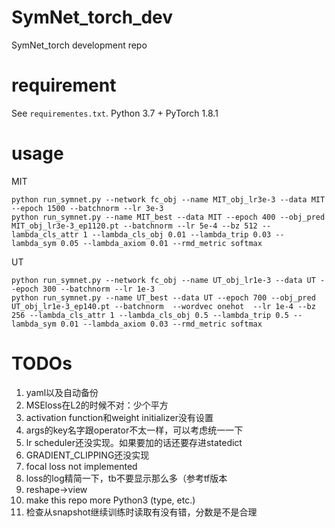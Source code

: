 # SymNet_torch_dev
SymNet_torch development repo

# requirement

See `requirementes.txt`. Python 3.7 + PyTorch 1.8.1

# usage


MIT

    python run_symnet.py --network fc_obj --name MIT_obj_lr3e-3 --data MIT --epoch 1500 --batchnorm --lr 3e-3
    python run_symnet.py --name MIT_best --data MIT --epoch 400 --obj_pred MIT_obj_lr3e-3_ep1120.pt --batchnorm --lr 5e-4 --bz 512 --lambda_cls_attr 1 --lambda_cls_obj 0.01 --lambda_trip 0.03 --lambda_sym 0.05 --lambda_axiom 0.01 --rmd_metric softmax
    

UT

    python run_symnet.py --network fc_obj --name UT_obj_lr1e-3 --data UT --epoch 300 --batchnorm --lr 1e-3
    python run_symnet.py --name UT_best --data UT --epoch 700 --obj_pred UT_obj_lr1e-3_ep140.pt --batchnorm  --wordvec onehot  --lr 1e-4 --bz 256 --lambda_cls_attr 1 --lambda_cls_obj 0.5 --lambda_trip 0.5 --lambda_sym 0.01 --lambda_axiom 0.03 --rmd_metric softmax




# TODOs

1. yaml以及自动备份
0. MSEloss在L2的时候不对：少个平方
1. activation function和weight initializer没有设置
3. args的key名字跟operator不太一样，可以考虑统一一下
7. lr scheduler还没实现。如果要加的话还要存进statedict
8. GRADIENT_CLIPPING还没实现
9. focal loss not implemented
10. loss的log精简一下，tb不要显示那么多（参考tf版本
11. reshape->view
13. make this repo more Python3 (type, etc.)
14. 检查从snapshot继续训练时读取有没有错，分数是不是合理